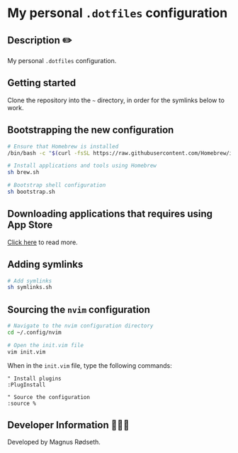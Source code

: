 # My personal `.dotfiles` configuration

## Description ✏️

My personal `.dotfiles` configuration.

## Getting started

Clone the repository into the `~` directory, in order for the symlinks below to work.

## Bootstrapping the new configuration

```sh
# Ensure that Homebrew is installed
/bin/bash -c "$(curl -fsSL https://raw.githubusercontent.com/Homebrew/install/HEAD/install.sh)"

# Install applications and tools using Homebrew
sh brew.sh

# Bootstrap shell configuration
sh bootstrap.sh
```

## Downloading applications that requires using App Store

[Click here](./APP_STORE_APPLICATIONS.md) to read more.

## Adding symlinks

```sh
# Add symlinks
sh symlinks.sh
```

## Sourcing the `nvim` configuration

```sh
# Navigate to the nvim configuration directory
cd ~/.config/nvim

# Open the init.vim file
vim init.vim
```

When in the `init.vim` file, type the following commands:

```vim
" Install plugins
:PlugInstall

" Source the configuration
:source %
```

## Developer Information 🙋🏼‍♂️

Developed by Magnus Rødseth.
